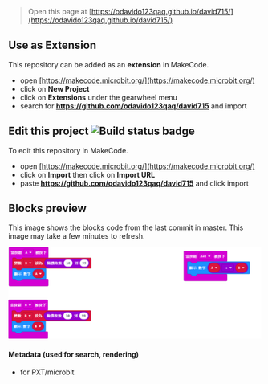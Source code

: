 
> Open this page at [https://odavido123qaq.github.io/david715/](https://odavido123qaq.github.io/david715/)

## Use as Extension

This repository can be added as an **extension** in MakeCode.

* open [https://makecode.microbit.org/](https://makecode.microbit.org/)
* click on **New Project**
* click on **Extensions** under the gearwheel menu
* search for **https://github.com/odavido123qaq/david715** and import

## Edit this project ![Build status badge](https://github.com/odavido123qaq/david715/workflows/MakeCode/badge.svg)

To edit this repository in MakeCode.

* open [https://makecode.microbit.org/](https://makecode.microbit.org/)
* click on **Import** then click on **Import URL**
* paste **https://github.com/odavido123qaq/david715** and click import

## Blocks preview

This image shows the blocks code from the last commit in master.
This image may take a few minutes to refresh.

![A rendered view of the blocks](https://github.com/odavido123qaq/david715/raw/master/.github/makecode/blocks.png)

#### Metadata (used for search, rendering)

* for PXT/microbit
<script src="https://makecode.com/gh-pages-embed.js"></script><script>makeCodeRender("{{ site.makecode.home_url }}", "{{ site.github.owner_name }}/{{ site.github.repository_name }}");</script>
